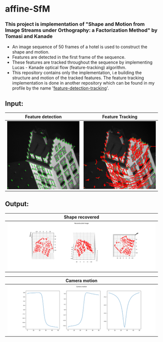 # affine-SfM
### This project is implementation of "Shape and Motion from Image Streams under Orthography: a Factorization Method" by Tomasi and Kanade   

* An image sequence of 50 frames of a hotel is used to construct the shape and motion.  
* Features are detected in the first frame of the sequence.  
* These features are tracked throughout the sequence by implementing Lucas - Kanade optical flow (feature-tracking) algorithm.  
* This repository contains only the implementation, i.e building the structure and motion of the tracked features. The feature tracking implementation is done in another repository which can be found in my profile by the name '[feature-detection-tracking](https://github.com/Madhunc5229/feature-detection-tracking)'. 

## Input:  
Feature detection             |  Feature Tracking | 
:-------------------------:|:-------------------------:|
<img src="/data/feature_detection.png" width="275" alt="Alt text" title=""> | <img src="/data/Full_sequence.png" width="275" alt="Alt text" title=""> |

## Output:  
Shape recovered             |  
:-------------------------:|
<img src="/results/shape.png" width="550" alt="Alt text" title=""> |

Camera motion            |  
:-------------------------:|
<img src="/results/motion.png" width="550" alt="Alt text" title=""> |





